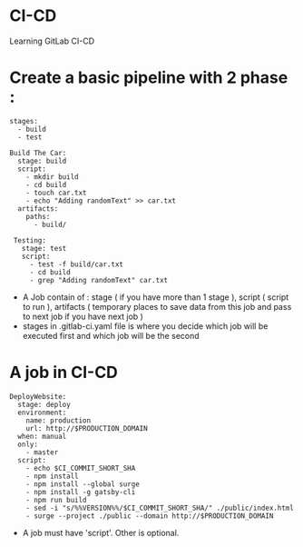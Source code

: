 # CI-CD
Learning GitLab CI-CD 

# Create a basic pipeline with 2 phase :

```
stages:
  - build
  - test

Build The Car:
  stage: build
  script: 
    - mkdir build 
    - cd build 
    - touch car.txt
    - echo "Adding randomText" >> car.txt
  artifacts: 
    paths: 
      - build/
      
 Testing:
   stage: test
   script: 
     - test -f build/car.txt
     - cd build 
     - grep "Adding randomText" car.txt
```

- A Job contain of : stage ( if you have more than 1 stage ), script ( script to run ), artifacts ( temporary places to save data from this job and pass to next job if you have next job )
- stages in .gitlab-ci.yaml file is where you decide which job will be executed first and which job will be the second

# A job in CI-CD 

```
DeployWebsite: 
  stage: deploy
  environment:  
    name: production
    url: http://$PRODUCTION_DOMAIN
  when: manual 
  only:
    - master
  script: 
    - echo $CI_COMMIT_SHORT_SHA
    - npm install 
    - npm install --global surge
    - npm install -g gatsby-cli
    - npm run build 
    - sed -i "s/%%VERSION%%/$CI_COMMIT_SHORT_SHA/" ./public/index.html
    - surge --project ./public --domain http://$PRODUCTION_DOMAIN
```

- A job must have 'script'. Other is optional. 
